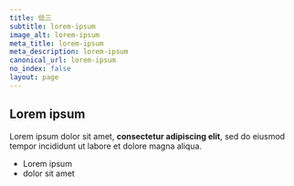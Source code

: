 ```yaml
---
title: 低三
subtitle: lorem-ipsum
image_alt: lorem-ipsum
meta_title: lorem-ipsum
meta_description: lorem-ipsum
canonical_url: lorem-ipsum
no_index: false
layout: page
---
```

## Lorem ipsum

Lorem ipsum dolor sit amet, **consectetur adipiscing elit**, sed do eiusmod tempor incididunt ut labore et dolore magna aliqua.

- Lorem ipsum
- dolor sit amet